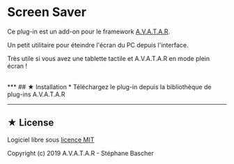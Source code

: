 # Screen Saver

Ce plug-in est un add-on pour le framework [A.V.A.T.A.R](https://github.com/Spikharpax/A.V.A.T.A.R).

Un petit utilitaire pour éteindre l'écran du PC depuis l'interface.

Très utile si vous avez une tablette tactile et A.V.A.T.A.R en mode plein écran !

<BR>
***
## ★ Installation
* Téléchargez le plug-in depuis la bibliothèque de plug-ins A.V.A.T.A.R

***
## ★ License
Logiciel libre sous [licence MIT](https://github.com/Spikharpax/A.V.A.T.A.R/blob/master/LICENSE)

Copyright (c) 2019 A.V.A.T.A.R - Stéphane Bascher

<BR><BR>
